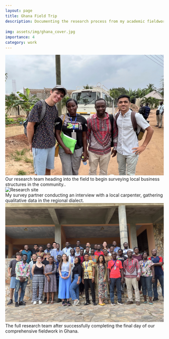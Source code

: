 ```yaml
---
layout: page
title: Ghana Field Trip
description: Documenting the research process from my academic fieldwork in Ghana, from hands-on data collection to meaningful cross-cultural interaction.

img: assets/img/ghana_cover.jpg
importance: 4
category: work
---
```


<div class="row">
    <div class="col-sm mt-3 mt-md-0">
        <img src="/assets/img/ghana1.jpg" class="img-fluid rounded z-depth-1" alt="Ghana field trip">
        <div class="caption">
            Our research team heading into the field to begin surveying local business structures in the community..
        </div>
    </div>
    <div class="col-sm mt-3 mt-md-0">
        <img src="/assets/img/ghana2.jpg" class="img-fluid rounded z-depth-1" alt="Research site">
        <div class="caption">
            My survey partner conducting an interview with a local carpenter, gathering qualitative data in the regional dialect.
        </div>
    </div>
</div>

<div class="row justify-content-center">
    <div class="col-sm-6 mt-3 mt-md-0">
        <img src="/assets/img/ghana3.jpg" class="img-fluid rounded z-depth-1" alt="Community interview">
        <div class="caption">
            The full research team after successfully completing the final day of our comprehensive fieldwork in Ghana.
        </div>
    </div>
</div> 